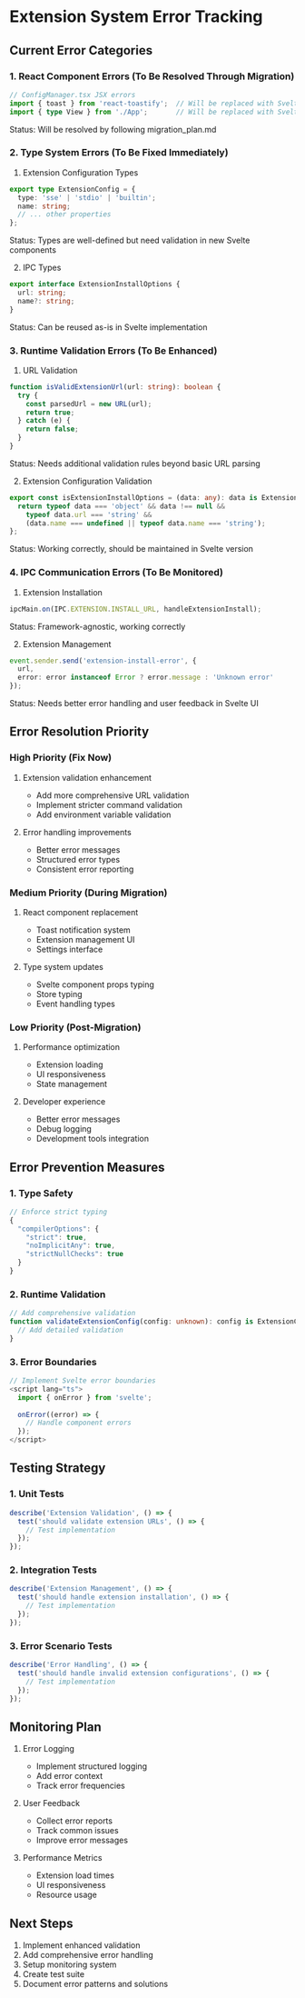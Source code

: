 # Extension System Error Tracking

## Current Error Categories

### 1. React Component Errors (To Be Resolved Through Migration)

```typescript
// ConfigManager.tsx JSX errors
import { toast } from 'react-toastify';  // Will be replaced with Svelte toast
import { type View } from './App';       // Will be replaced with Svelte routing
```

Status: Will be resolved by following migration_plan.md

### 2. Type System Errors (To Be Fixed Immediately)

1. Extension Configuration Types
```typescript
export type ExtensionConfig = {
  type: 'sse' | 'stdio' | 'builtin';
  name: string;
  // ... other properties
};
```

Status: Types are well-defined but need validation in new Svelte components

2. IPC Types
```typescript
export interface ExtensionInstallOptions {
  url: string;
  name?: string;
}
```

Status: Can be reused as-is in Svelte implementation

### 3. Runtime Validation Errors (To Be Enhanced)

1. URL Validation
```typescript
function isValidExtensionUrl(url: string): boolean {
  try {
    const parsedUrl = new URL(url);
    return true;
  } catch (e) {
    return false;
  }
}
```

Status: Needs additional validation rules beyond basic URL parsing

2. Extension Configuration Validation
```typescript
export const isExtensionInstallOptions = (data: any): data is ExtensionInstallOptions => {
  return typeof data === 'object' && data !== null &&
    typeof data.url === 'string' &&
    (data.name === undefined || typeof data.name === 'string');
};
```

Status: Working correctly, should be maintained in Svelte version

### 4. IPC Communication Errors (To Be Monitored)

1. Extension Installation
```typescript
ipcMain.on(IPC.EXTENSION.INSTALL_URL, handleExtensionInstall);
```

Status: Framework-agnostic, working correctly

2. Extension Management
```typescript
event.sender.send('extension-install-error', {
  url,
  error: error instanceof Error ? error.message : 'Unknown error'
});
```

Status: Needs better error handling and user feedback in Svelte UI

## Error Resolution Priority

### High Priority (Fix Now)
1. Extension validation enhancement
   - Add more comprehensive URL validation
   - Implement stricter command validation
   - Add environment variable validation

2. Error handling improvements
   - Better error messages
   - Structured error types
   - Consistent error reporting

### Medium Priority (During Migration)
1. React component replacement
   - Toast notification system
   - Extension management UI
   - Settings interface

2. Type system updates
   - Svelte component props typing
   - Store typing
   - Event handling types

### Low Priority (Post-Migration)
1. Performance optimization
   - Extension loading
   - UI responsiveness
   - State management

2. Developer experience
   - Better error messages
   - Debug logging
   - Development tools integration

## Error Prevention Measures

### 1. Type Safety
```typescript
// Enforce strict typing
{
  "compilerOptions": {
    "strict": true,
    "noImplicitAny": true,
    "strictNullChecks": true
  }
}
```

### 2. Runtime Validation
```typescript
// Add comprehensive validation
function validateExtensionConfig(config: unknown): config is ExtensionConfig {
  // Add detailed validation
}
```

### 3. Error Boundaries
```typescript
// Implement Svelte error boundaries
<script lang="ts">
  import { onError } from 'svelte';
  
  onError((error) => {
    // Handle component errors
  });
</script>
```

## Testing Strategy

### 1. Unit Tests
```typescript
describe('Extension Validation', () => {
  test('should validate extension URLs', () => {
    // Test implementation
  });
});
```

### 2. Integration Tests
```typescript
describe('Extension Management', () => {
  test('should handle extension installation', () => {
    // Test implementation
  });
});
```

### 3. Error Scenario Tests
```typescript
describe('Error Handling', () => {
  test('should handle invalid extension configurations', () => {
    // Test implementation
  });
});
```

## Monitoring Plan

1. Error Logging
   - Implement structured logging
   - Add error context
   - Track error frequencies

2. User Feedback
   - Collect error reports
   - Track common issues
   - Improve error messages

3. Performance Metrics
   - Extension load times
   - UI responsiveness
   - Resource usage

## Next Steps

1. Implement enhanced validation
2. Add comprehensive error handling
3. Setup monitoring system
4. Create test suite
5. Document error patterns and solutions